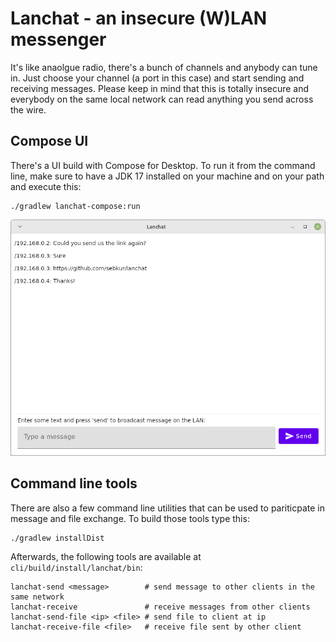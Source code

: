 # Lanchat - an insecure (W)LAN messenger

It's like anaolgue radio, there's a bunch of channels and anybody can tune in.
Just choose your channel (a port in this case) and start sending and receiving
messages. Please keep in mind that this is totally insecure and everybody on
the same local network can read anything you send across the wire.

## Compose UI

There's a UI build with Compose for Desktop. To run it from the command line,
make sure to have a JDK 17 installed on your machine and on your path and
execute this:

    ./gradlew lanchat-compose:run

![](screenshot.png)

## Command line tools

There are also a few command line utilities that can be used to pariticpate
in message and file exchange. To build those tools type this:

    ./gradlew installDist

Afterwards, the following tools are available at `cli/build/install/lanchat/bin`:

    lanchat-send <message>        # send message to other clients in the same network
    lanchat-receive               # receive messages from other clients
    lanchat-send-file <ip> <file> # send file to client at ip
    lanchat-receive-file <file>   # receive file sent by other client
